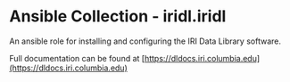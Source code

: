 # Ansible Collection - iridl.iridl

An ansible role for installing and configuring the IRI Data Library software.

Full documentation can be found at [https://dldocs.iri.columbia.edu](https://dldocs.iri.columbia.edu)
